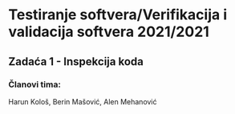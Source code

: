 # Testiranje softvera/Verifikacija i validacija softvera 2021/2021

## Zadaća 1 - Inspekcija koda
### Članovi tima:
Harun Kološ,
Berin Mašović,
Alen Mehanović


